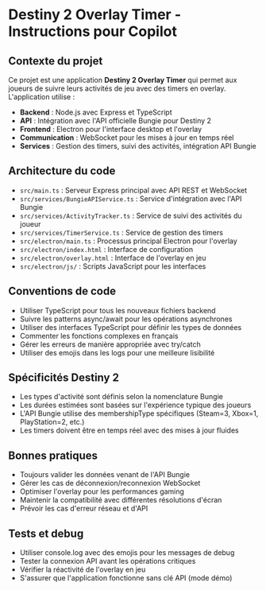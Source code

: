 <!-- Use this file to provide workspace-specific custom instructions to Copilot. For more details, visit https://code.visualstudio.com/docs/copilot/copilot-customization#_use-a-githubcopilotinstructionsmd-file -->

# Destiny 2 Overlay Timer - Instructions pour Copilot

## Contexte du projet
Ce projet est une application **Destiny 2 Overlay Timer** qui permet aux joueurs de suivre leurs activités de jeu avec des timers en overlay. L'application utilise :

- **Backend** : Node.js avec Express et TypeScript
- **API** : Intégration avec l'API officielle Bungie pour Destiny 2
- **Frontend** : Electron pour l'interface desktop et l'overlay
- **Communication** : WebSocket pour les mises à jour en temps réel
- **Services** : Gestion des timers, suivi des activités, intégration API Bungie

## Architecture du code
- `src/main.ts` : Serveur Express principal avec API REST et WebSocket
- `src/services/BungieAPIService.ts` : Service d'intégration avec l'API Bungie
- `src/services/ActivityTracker.ts` : Service de suivi des activités du joueur
- `src/services/TimerService.ts` : Service de gestion des timers
- `src/electron/main.ts` : Processus principal Electron pour l'overlay
- `src/electron/index.html` : Interface de configuration
- `src/electron/overlay.html` : Interface de l'overlay en jeu
- `src/electron/js/` : Scripts JavaScript pour les interfaces

## Conventions de code
- Utiliser TypeScript pour tous les nouveaux fichiers backend
- Suivre les patterns async/await pour les opérations asynchrones
- Utiliser des interfaces TypeScript pour définir les types de données
- Commenter les fonctions complexes en français
- Gérer les erreurs de manière appropriée avec try/catch
- Utiliser des emojis dans les logs pour une meilleure lisibilité

## Spécificités Destiny 2
- Les types d'activité sont définis selon la nomenclature Bungie
- Les durées estimées sont basées sur l'expérience typique des joueurs
- L'API Bungie utilise des membershipType spécifiques (Steam=3, Xbox=1, PlayStation=2, etc.)
- Les timers doivent être en temps réel avec des mises à jour fluides

## Bonnes pratiques
- Toujours valider les données venant de l'API Bungie
- Gérer les cas de déconnexion/reconnexion WebSocket
- Optimiser l'overlay pour les performances gaming
- Maintenir la compatibilité avec différentes résolutions d'écran
- Prévoir les cas d'erreur réseau et d'API

## Tests et debug
- Utiliser console.log avec des emojis pour les messages de debug
- Tester la connexion API avant les opérations critiques
- Vérifier la réactivité de l'overlay en jeu
- S'assurer que l'application fonctionne sans clé API (mode démo)
